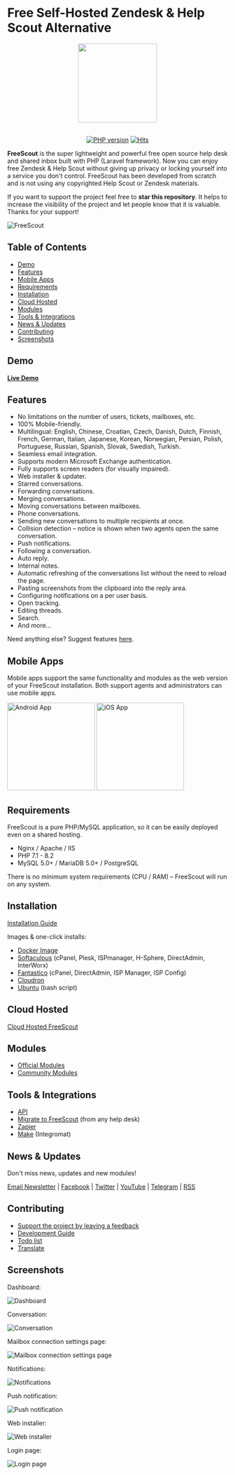 # Free Self-Hosted Zendesk & Help Scout Alternative

<div align="center">

<img src="https://raw.githubusercontent.com/freescout-helpdesk/freescout/master/public/img/logo-300.png" width="180" height="180" />
<br/><br/>

[![PHP version](https://freescout-helpdesk.github.io/img/badges/PHP-7.1%2B-blue.svg)](https://github.com/freescout-helpdesk/freescout#requirements) [![Hits](https://hits.seeyoufarm.com/api/count/incr/badge.svg?url=https%3A%2F%2Fgithub.com%2Ffreescout-helpdesk%2Ffreescout&count_bg=%2379C83D&title_bg=%23555555&icon=&icon_color=%23E7E7E7&title=hits&edge_flat=false)](https://hits.seeyoufarm.com)

</div>

**FreeScout** is the super lightweight and powerful free open source help desk and shared inbox built with PHP (Laravel framework). Now you can enjoy free Zendesk & Help Scout without giving up privacy or locking yourself into a service you don't control. FreeScout has been developed from scratch and is not using any copyrighted Help Scout or Zendesk materials.

If you want to support the project feel free to **star this repository**. It helps to increase the visibility of the project and let people know that it is valuable. Thanks for your support!

![FreeScout](https://freescout-helpdesk.github.io/img/screenshots/screenshot.png)

## Table of Contents
   * [Demo](#demo)
   * [Features](#features)
   * [Mobile Apps](#mobile-apps)
   * [Requirements](#requirements)
   * [Installation](#installation)
   * [Cloud Hosted](#cloud-hosted)
   * [Modules](#modules)
   * [Tools & Integrations](#tools--integrations)
   * [News & Updates](#news--updates)
   * [Contributing](#contributing)
   * [Screenshots](#screenshots)

## Demo

**[Live Demo](https://demo.freescout.net)**

## Features

  * No limitations on the number of users, tickets, mailboxes, etc.
  * 100% Mobile-friendly.
  * Multilingual: English, Chinese, Croatian, Czech, Danish, Dutch, Finnish, French, German, Italian, Japanese, Korean, Norwegian, Persian, Polish, Portuguese, Russian, Spanish, Slovak, Swedish, Turkish.
  * Seamless email integration.
  * Supports modern Microsoft Exchange authentication.
  * Fully supports screen readers (for visually impaired).
  * Web installer & updater.
  * Starred conversations.
  * Forwarding conversations.
  * Merging conversations.
  * Moving conversations between mailboxes.
  * Phone conversations.
  * Sending new conversations to multiple recipients at once.
  * Collision detection – notice is shown when two agents open the same conversation.
  * Push notifications.
  * Following a conversation.
  * Auto reply.
  * Internal notes.
  * Automatic refreshing of the conversations list without the need to reload the page.
  * Pasting screenshots from the clipboard into the reply area.
  * Configuring notifications on a per user basis.
  * Open tracking.
  * Editing threads.
  * Search.
  * And more…

Need anything else? Suggest features [here](https://freescout.net/request-feature/).

## Mobile Apps

Mobile apps support the same functionality and modules as the web version of your FreeScout installation. Both support agents and administrators can use mobile apps.

<a href="https://freescout.net/android-app/" target="_blank" rel="nofollow"><img alt="Android App" src="https://freescout-helpdesk.github.io/img/apps/android.png" width="200px" /></a> <a href="https://freescout.net/ios-app/" target="_blank" rel="nofollow"><img alt="iOS App" src="https://freescout-helpdesk.github.io/img/apps/ios.png?v=1" width="200px" /></a>

## Requirements

FreeScout is a pure PHP/MySQL application, so it can be easily deployed even on a shared hosting.

  * Nginx / Apache / IIS
  * PHP 7.1 - 8.2
  * MySQL 5.0+ / MariaDB 5.0+ / PostgreSQL

There is no minimum system requirements (CPU / RAM) – FreeScout will run on any system.

## Installation

[Installation Guide](https://github.com/freescout-helpdesk/freescout/wiki/Installation-Guide)

Images & one-click installs:

* [Docker Image](http://freescout.net/docker/)
* [Softaculous](http://www.softaculous.com/apps/customersupport/FreeScout) (cPanel, Plesk, ISPmanager, H-Sphere, DirectAdmin, InterWorx)
* [Fantastico](http://ff3.netenberg.com/visitors/scripts/freescout/view) (cPanel, DirectAdmin, ISP Manager, ISP Config)
* [Cloudron](https://cloudron.io/store/net.freescout.cloudronapp.html)
* [Ubuntu](https://github.com/freescout-helpdesk/freescout/wiki/Installation-Guide#interactive-installation-bash-script-ubuntu) (bash script)

## Cloud Hosted

[Cloud Hosted FreeScout](https://freescout.net/cloud-hosted/)

## Modules

* [Official Modules](https://freescout.net/modules/)
* [Community Modules](https://freescout.net/community-modules/)

## Tools & Integrations
  
  * [API](https://api-docs.freescout.net/)
  * [Migrate to FreeScout](http://freescout.net/migrate/) (from any help desk)
  * [Zapier](https://freescout.net/zapier/)
  * [Make](https://freescout.net/make-integration/) (Integromat)

## News & Updates

Don't miss news, updates and new modules!

[Email Newsletter](https://freescout.net/subscribe/) | [Facebook](https://freescout.net/facebook/) | [Twitter](https://freescout.net/twitter/) | [YouTube](https://freescout.net/youtube/) | [Telegram](https://freescout.net/telegram/) | [RSS](https://freescout.net/feed/)

## Contributing

* [Support the project by leaving a feedback](https://github.com/freescout-helpdesk/freescout/issues/288)
* [Development Guide](https://github.com/freescout-helpdesk/freescout/wiki/Development-Guide)
* [Todo list](https://github.com/freescout-helpdesk/freescout/labels/help%20wanted)
* [Translate](https://github.com/freescout-helpdesk/freescout/wiki/Translate)

## Screenshots

Dashboard:

![Dashboard](https://freescout-helpdesk.github.io/img/screenshots/dashboard.png)

Conversation:

![Conversation](https://freescout-helpdesk.github.io/img/screenshots/conversation.png)


Mailbox connection settings page:

![Mailbox connection settings page](https://freescout-helpdesk.github.io/img/screenshots/mailbox-connection.png)

Notifications:

![Notifications](https://freescout-helpdesk.github.io/img/screenshots/notifications.png)

Push notification:

![Push notification](https://freescout-helpdesk.github.io/img/screenshots/push.png)

Web installer:

![Web installer](https://freescout-helpdesk.github.io/img/screenshots/installer.png)

Login page:

![Login page](https://freescout-helpdesk.github.io/img/screenshots/freescout-login.png)